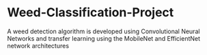 # Weed-Classification-Project
 A weed detection algorithm is developed using Convolutional Neural Networks and transfer learning using  the MobileNet and EfficientNet network architectures
